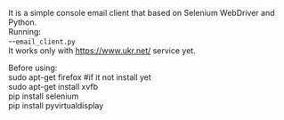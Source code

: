 It is a simple console email client that based on Selenium WebDriver and Python.  
Running:  
--`email_client.py`  
It works only with https://www.ukr.net/ service yet.  

Before using:  
sudo apt-get firefox #if it not install yet  
sudo apt-get install xvfb  
pip install selenium  
pip install pyvirtualdisplay  

